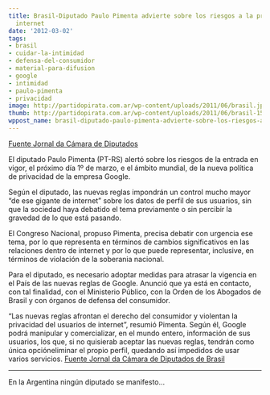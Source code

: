```yaml
---
title: Brasil-Diputado Paulo Pimenta advierte sobre los riesgos a la privacidad en
  internet
date: '2012-03-02'
tags:
- brasil
- cuidar-la-intimidad
- defensa-del-consumidor
- material-para-difusion
- google
- intimidad
- paulo-pimenta
- privacidad
image: http://partidopirata.com.ar/wp-content/uploads/2011/06/brasil.jpg
thumb: http://partidopirata.com.ar/wp-content/uploads/2011/06/brasil-150x150.jpg
wppost_name: brasil-diputado-paulo-pimenta-advierte-sobre-los-riesgos-a-la-privacidad-en-internet
---
```


<a href="http://www.camara.gov.br/internet/jornalcamara/default.asp?selecao=materia&codMat=69487&codjor=" target="_blank">Fuente Jornal da Cámara de Diputados</a>

El diputado Paulo Pimenta (PT-RS) alertó sobre los riesgos de la entrada en vigor, el próximo día 1º de marzo, e el ámbito mundial, de la nueva política de privacidad de la empresa Google.

Según el diputado, las nuevas reglas impondrán un control mucho mayor “de ese gigante de internet” sobre los datos de perfil de sus usuarios, sin que la sociedad haya debatido el tema previamente o sin percibir la gravedad de lo que está pasando.

El Congreso Nacional, propuso Pimenta, precisa debatir con urgencia ese tema, por lo que representa en términos de cambios significativos en las relaciones dentro de internet y por lo que puede representar, inclusive, en términos de violación de la soberania nacional.

Para el diputado, es necesario adoptar medidas para atrasar la vigencia en el País de las nuevas reglas de Google. Anunció que ya está en contacto, con tal finalidad, con el Ministerio Público, con la Orden de los Abogados de Brasil y con órganos de defensa del consumidor.

“Las nuevas reglas afrontan el derecho del consumidor y violentan la privacidad del usuarios de internet”, resumió Pimenta. Según él, Google podrá manipular y comercializar, en el mundo entero, información de sus usuarios, los que, si no quisierab aceptar las nuevas reglas, tendrán como única opcióneliminar el propio perfil, quedando así impedidos de usar varios servicios.
<a href="http://www.camara.gov.br/internet/jornalcamara/default.asp?selecao=materia&codMat=69487&codjor=" target="_blank">Fuente Jornal da Cámara de Diputados de Brasil</a>
<hr>

En la Argentina ningún diputado se manifesto...

